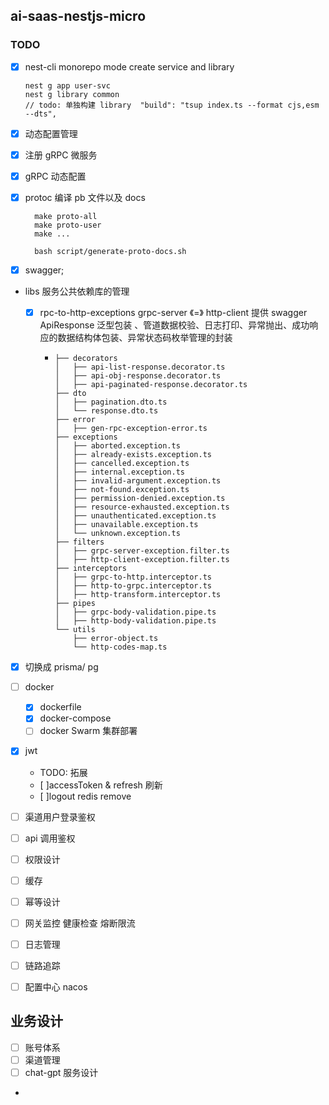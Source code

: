 <!--
 * @Author: hsycc
 * @Date: 2023-04-19 12:43:27
 * @LastEditTime: 2023-05-06 10:22:15
 * @Description:
 *
-->

## ai-saas-nestjs-micro

### TODO

- [x] nest-cli monorepo mode create service and library

  ```
  nest g app user-svc
  nest g library common
  // todo: 单独构建 library  "build": "tsup index.ts --format cjs,esm --dts",
  ```

- [x] 动态配置管理

- [x] 注册 gRPC 微服务
- [x] gRPC 动态配置
- [x] protoc 编译 pb 文件以及 docs

  ```
    make proto-all
    make proto-user
    make ...

    bash script/generate-proto-docs.sh

  ```

- [x] swagger;

- libs 服务公共依赖库的管理

  - [x] rpc-to-http-exceptions
        grpc-server 《=》 http-client
        提供 swagger ApiResponse 泛型包装 、管道数据校验、日志打印、异常抛出、成功响应的数据结构体包装、异常状态码枚举管理的封装
    - ```
      ├── decorators
      │   ├── api-list-response.decorator.ts
      │   ├── api-obj-response.decorator.ts
      │   ├── api-paginated-response.decorator.ts
      ├── dto
      │   ├── pagination.dto.ts
      │   └── response.dto.ts
      ├── error
      │   ├── gen-rpc-exception-error.ts
      ├── exceptions
      │   ├── aborted.exception.ts
      │   ├── already-exists.exception.ts
      │   ├── cancelled.exception.ts
      │   ├── internal.exception.ts
      │   ├── invalid-argument.exception.ts
      │   ├── not-found.exception.ts
      │   ├── permission-denied.exception.ts
      │   ├── resource-exhausted.exception.ts
      │   ├── unauthenticated.exception.ts
      │   ├── unavailable.exception.ts
      │   └── unknown.exception.ts
      ├── filters
      │   ├── grpc-server-exception.filter.ts
      │   ├── http-client-exception.filter.ts
      ├── interceptors
      │   ├── grpc-to-http.interceptor.ts
      │   ├── http-to-grpc.interceptor.ts
      │   ├── http-transform.interceptor.ts
      ├── pipes
      │   ├── grpc-body-validation.pipe.ts
      │   ├── http-body-validation.pipe.ts
      └── utils
          ├── error-object.ts
          └── http-codes-map.ts
      ```

- [x] 切换成 prisma/ pg
- [ ] docker

  - [x] dockerfile
  - [x] docker-compose
  - [ ] docker Swarm 集群部署

- [x] jwt
  - TODO: 拓展
  - [ ]accessToken & refresh 刷新
  - [ ]logout redis remove
- [ ] 渠道用户登录鉴权
- [ ] api 调用鉴权

- [ ] 权限设计
- [ ] 缓存
- [ ] 幂等设计
- [ ] 网关监控 健康检查 熔断限流
- [ ] 日志管理
- [ ] 链路追踪
- [ ] 配置中心 nacos

## 业务设计

- [ ] 账号体系
- [ ] 渠道管理
- [ ] chat-gpt 服务设计
-
